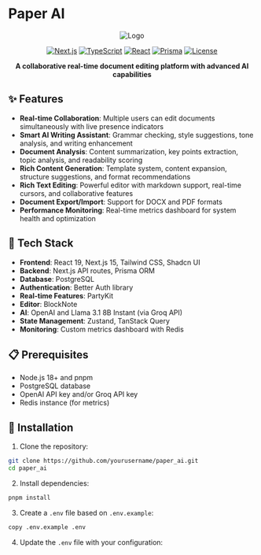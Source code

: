 # Paper AI

<div align="center">

![Logo](https://via.placeholder.com/150x150?text=Paper+AI)

[![Next.js](https://img.shields.io/badge/Next.js-15.0.0-black?logo=next.js)](https://nextjs.org/)
[![TypeScript](https://img.shields.io/badge/TypeScript-5.3.3-blue?logo=typescript)](https://www.typescriptlang.org/)
[![React](https://img.shields.io/badge/React-19.0.0-61DAFB?logo=react)](https://reactjs.org/)
[![Prisma](https://img.shields.io/badge/Prisma-5.10.2-2D3748?logo=prisma)](https://www.prisma.io/)
[![License](https://img.shields.io/badge/license-MIT-green)](LICENSE)

**A collaborative real-time document editing platform with advanced AI capabilities**

</div>

## ✨ Features

- **Real-time Collaboration**: Multiple users can edit documents simultaneously with live presence indicators
- **Smart AI Writing Assistant**: Grammar checking, style suggestions, tone analysis, and writing enhancement
- **Document Analysis**: Content summarization, key points extraction, topic analysis, and readability scoring
- **Rich Content Generation**: Template system, content expansion, structure suggestions, and format recommendations
- **Rich Text Editing**: Powerful editor with markdown support, real-time cursors, and collaborative features
- **Document Export/Import**: Support for DOCX and PDF formats
- **Performance Monitoring**: Real-time metrics dashboard for system health and optimization

## 🚀 Tech Stack

- **Frontend**: React 19, Next.js 15, Tailwind CSS, Shadcn UI
- **Backend**: Next.js API routes, Prisma ORM
- **Database**: PostgreSQL
- **Authentication**: Better Auth library
- **Real-time Features**: PartyKit
- **Editor**: BlockNote
- **AI**: OpenAI and Llama 3.1 8B Instant (via Groq API)
- **State Management**: Zustand, TanStack Query
- **Monitoring**: Custom metrics dashboard with Redis

## 📋 Prerequisites

- Node.js 18+ and pnpm
- PostgreSQL database
- OpenAI API key and/or Groq API key
- Redis instance (for metrics)

## 🔧 Installation

1. Clone the repository:

```bash
git clone https://github.com/yourusername/paper_ai.git
cd paper_ai
```

2. Install dependencies:

```bash
pnpm install
```

3. Create a `.env` file based on `.env.example`:

```bash
copy .env.example .env
```

4. Update the `.env` file with your configuration:
